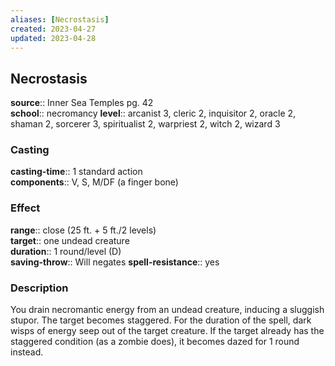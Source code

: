 ```yaml
---
aliases: [Necrostasis]
created: 2023-04-27
updated: 2023-04-28
---
```


## Necrostasis

**source**:: Inner Sea Temples pg. 42  
**school**:: necromancy
**level**:: arcanist 3, cleric 2, inquisitor 2, oracle 2, shaman 2, sorcerer 3, spiritualist 2, warpriest 2, witch 2, wizard 3

### Casting

**casting-time**:: 1 standard action  
**components**:: V, S, M/DF (a finger bone)

### Effect

**range**:: close (25 ft. + 5 ft./2 levels)  
**target**:: one undead creature  
**duration**:: 1 round/level (D)  
**saving-throw**:: Will negates
**spell-resistance**:: yes

### Description

You drain necromantic energy from an undead creature, inducing a sluggish stupor. The target becomes staggered. For the duration of the spell, dark wisps of energy seep out of the target creature. If the target already has the staggered condition (as a zombie does), it becomes dazed for 1 round instead.
